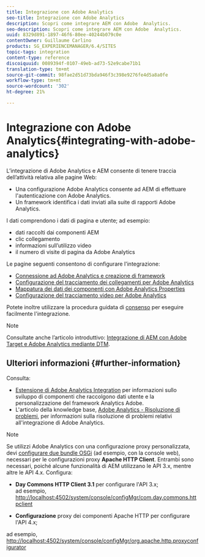```yaml
---
title: Integrazione con Adobe Analytics
seo-title: Integrazione con Adobe Analytics
description: Scopri come integrare AEM con Adobe  Analytics.
seo-description: Scopri come integrare AEM con Adobe  Analytics.
uuid: 8329d891-1897-46f6-80ee-40244b079c0e
contentOwner: Guillaume Carlino
products: SG_EXPERIENCEMANAGER/6.4/SITES
topic-tags: integration
content-type: reference
discoiquuid: 0089394f-0107-49eb-ad73-52e9cabe71b1
translation-type: tm+mt
source-git-commit: 98fae2d51d73bda946f3c398e9276fe4d5a8a0fe
workflow-type: tm+mt
source-wordcount: '302'
ht-degree: 21%

---
```



# Integrazione con Adobe Analytics{#integrating-with-adobe-analytics}

L’integrazione di Adobe  Analytics e AEM consente di tenere traccia dell’attività relativa alle pagine Web:

* Una configurazione Adobe  Analytics consente ad AEM di effettuare l&#39;autenticazione con Adobe  Analytics.
* Un framework identifica i dati inviati alla suite di rapporti Adobe  Analytics.

I dati comprendono i dati di pagina e utente; ad esempio:

* dati raccolti dai componenti AEM
* clic collegamento
* informazioni sull’utilizzo video
* il numero di visite di pagina da Adobe  Analytics

Le pagine seguenti consentono di configurare l&#39;integrazione:

* [Connessione ad Adobe  Analytics e creazione di framework](/help/sites-administering/adobeanalytics-connect.md)
* [Configurazione del tracciamento dei collegamenti per Adobe  Analytics](/help/sites-administering/adobeanalytics-link.md)
* [Mappatura dei dati dei componenti con Adobe  Analytics Properties](/help/sites-administering/adobeanalytics-mapping.md)
* [Configurazione del tracciamento video per Adobe  Analytics](/help/sites-administering/adobeanalytics-video.md)

Potete inoltre utilizzare la procedura guidata di [consenso](/help/sites-administering/opt-in.md) per eseguire facilmente l&#39;integrazione.

>[!NOTE]
>
>Consultate anche l’articolo introduttivo: [Integrazione di AEM con  Adobe Target e Adobe  Analytics mediante DTM](https://helpx.adobe.com/experience-manager/using/integrate-digital-marketing-solutions.html).

## Ulteriori informazioni {#further-information}

Consulta:

* [Estensione di Adobe  Analytics Integration](/help/sites-developing/extending-analytics.md) per informazioni sullo sviluppo di componenti che raccolgono dati utente e la personalizzazione del framework Analytics  Adobe.
* L&#39;articolo della knowledge base, [Adobe  Analytics - Risoluzione di problemi](https://helpx.adobe.com/experience-manager/kb/sitecatalystintegrationtroubleshooting.html), per informazioni sulla risoluzione di problemi relativi all&#39;integrazione di Adobe  Analytics.

>[!NOTE]
>
>Se utilizzi Adobe Analytics con una configurazione proxy personalizzata, devi [configurare due bundle OSGi](/help/sites-deploying/configuring-osgi.md) (ad esempio, con la console web), necessari per le configurazioni proxy **Apache HTTP Client**. Entrambi sono necessari, poiché alcune funzionalità di AEM utilizzano le API 3.x, mentre altre le API 4.x. Configura:
>
>* **Day Commons HTTP Client 3.1** per configurare l&#39;API 3.x;\
   >  ad esempio, [http://localhost:4502/system/console/configMgr/com.day.commons.httpclient](http://localhost:4502/system/console/configMgr/com.day.commons.httpclient)
   >
   >
* **Configurazione** proxy dei componenti Apache HTTP per configurare l&#39;API 4.x;
>
>  
ad esempio, [http://localhost:4502/system/console/configMgr/org.apache.http.proxyconfigurator](http://localhost:4502/system/console/configMgr/org.apache.http.proxyconfigurator)

